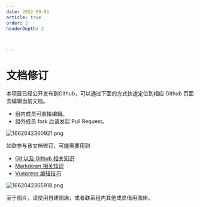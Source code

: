 ```yaml
---
date: 2022-09-01
article: true
order: 2
headerDepth: 2



---
```


# 文档修订

本项目已经公开发布到Github，可以通过下面的方式快速定位到相应 Github 页面去编辑当前文档。

- 组内成员可直接编辑。
- 组外成员 fork 后请发起 Pull Request。

![1662042360921.png](https://static-file.hjm.red/2022/09/01/67c1d38001177.png)

如欲参与该文档修订，可能需要用到

- [Git 以及 Github 相关知识](https://www.runoob.com/git/git-tutorial.html)
- [Markdown 相关知识](https://www.runoob.com/markdown/md-tutorial.html)
- [Vuepress 编辑技巧](https://vuepress.vuejs.org/zh/guide/markdown.htm)

![1662042365918.png](https://static-file.hjm.red/2022/09/01/4cda0a2e39b2b.png)

至于图片，请使用自建图床，或者联系组内其他成员借用图床。